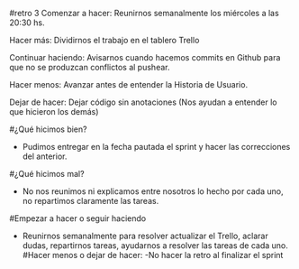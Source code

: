 #retro 3
Comenzar a hacer: Reunirnos semanalmente los miércoles a las 20:30 hs.

Hacer más: Dividirnos el trabajo en el tablero Trello

Continuar haciendo: Avisarnos cuando hacemos commits en Github para que no se produzcan conflictos al pushear.

Hacer menos: Avanzar antes de entender la Historia de Usuario.

Dejar de hacer: Dejar código sin anotaciones (Nos ayudan a entender lo que hicieron los demás)


#¿Qué hicimos bien?
- Pudimos entregar en la fecha pautada el sprint y hacer las correcciones del anterior.

#¿Qué hicimos mal?
- No nos reunimos ni explicamos entre nosotros lo hecho por cada uno, no repartimos claramente las tareas.

#Empezar a hacer o seguir haciendo
- Reunirnos semanalmente para resolver actualizar el Trello, aclarar dudas, repartirnos tareas, ayudarnos a resolver las tareas de cada uno.
#Hacer menos o dejar de hacer: 
-No hacer la retro al finalizar el sprint